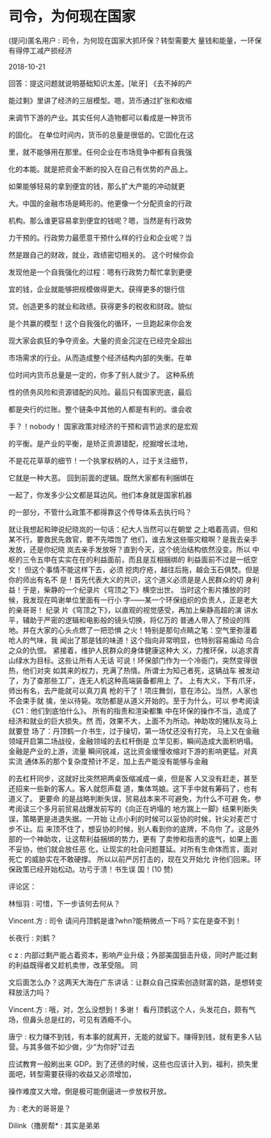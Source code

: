 # 司令，为何现在国家

(提问)匿名用户 : 司令，为何现在国家大抓环保？转型需要大 量钱和能量，一环保有得停工减产损经济

2018-10-21

回答：提这问题就说明基础知识太差。[呲牙] 《去不掉的产

能过剩》里讲了经济的三层模型。嗯，货币通过扩张和收缩

来调节下游的产业。其实任何人造物都可以看成是一种货币

的固化。 在单位时间内，货币的总量是很低的。它固化在这

里，就不能够用在那里。任何企业在市场竞争中都有自我强

化的本能。就是把资金不断的投入在自己有优势的产品上。

如果能够轻易的拿到便宜的钱，那么扩大产能的冲动就更

大。中国的金融市场是畸形的。他更像一个分配资金的行政

机构。那么谁更容易拿到便宜的钱呢？嗯，当然是有行政势

力干预的。行政势力最愿意干预什么样的行业和企业呢？当

然是跟自己的财政，就业，政绩密切相关的。 这个时候你会

发现他是一个自我强化的过程：嗯有行政势力帮忙拿到更便

宜的钱，企业就能够把规模做得更大。获得更多的银行信

贷。创造更多的就业和政绩。获得更多的税收和财政。貌似

是个共赢的模型！这个自我强化的循环，一旦跑起来你会发

现大家会疯狂的争夺资金。大量的资金沉淀在已经完全超出

市场需求的行业。从而造成整个经济结构内部的失衡。在单

位时间内货币总量是一定的，你多了别人就少了。 这种系统

性的债务风险和资源错配的风险。最后只有国家兜底，最后

都是央行的烂账。整个链条中其他的人都是有利的。谁会收

手？！nobody！ 国家政策对经济的干预和调节追求的是宏观

的平衡。是产业的平衡，是矫正资源错配，挖掘增长洼地，

不是花花草草的细节！一个执掌权柄的人，过于关注细节，

它就是一种大恶。 回到前面的逻辑。既然大家都有利捆绑在

一起了，你发多少公文都是耳边风。他们本身就是国家机器

的一部分，不管什么政策不都得靠这个传导体系去执行吗？

就让我想起和珅说纪晓岚的一句话：纪大人当然可以在朝堂 之上唱着高调，但和某不行。要救民先救官，要不先喂饱了 他们，谁去发这些赈灾粮啊？是我去亲手发放，还是你纪晓 岚去亲手发放呀？直到今天，这个统治结构依然没变。所以 中枢的三令五申在实实在在的利益面前，而且是互相捆绑的 利益面前不过是一纸空文！ 但这个事情不能这样下去，必须 挖肉疗疮，越往后拖，越会玉石俱焚。但是你的师出有名不 是！首先代表大义的共识，这个道义必须是是人民群众的切 身利益！于是，柴静的一个纪录片《穹顶之下》横空出世。 当时这个影片播放的时候，我发现在鸣谢单位里面有一行小 字——某一个环保组织的负责人，正是老大的亲哥哥！ 纪录 片《穹顶之下》，以直观的视觉感受，再加上柴静高超的演 讲水平，辅助于严密的逻辑和电影般的镜头切换，将亿万的 普通人带入了预设的阵地。并在大家的心头点燃了一把恐惧 之火！特别是那句点睛之笔：空气里弥漫着呛人的气味，我 闻出了那是钱的味道！这个指向非常明显，也特别容易煽动 乌合之众的仇恨。 紧接着，维护人民群众的身体健康这种大 义，力推环保，以追求青山绿水为目标。这些让所有人无话 可说！环保部门作为一个冷衙门，突然变得很热，他们对突 如其来的权力，充满了热情。所谓士为知己者死，这辆战车 被发动了，为了查那些工厂，连无人机这种高端装备都用上 了。 上有大义，下有爪牙，师出有名，去产能就可以真刀真 枪的干了！项庄舞剑，意在沛公。当然，人家也不会束手就 擒，坐以待毙。攻防都是从道义开始的。至于为什么，可以 参考阅读《C1：他们到底怕什么》。 所有的指责和渲染都集 中在环保的操作不当，造成了经济和就业的巨大损失。然 而，效果不大，上面不为所动。神助攻的猪队友马上就要登 场了：丹顶鹤一介书生，过于操切，第一场仗还没有打完， 马上又在金融领域开启第二场战役，金融领域的去杠杆倒是 立竿见影，瞬间造成大面积坍塌。金融是产业的上游，流量 瞬间锐减，这比资金缓慢收缩对下游的影响更猛。对真实流 通体系的那个复杂度预计不足，加上去产能没有能够与金融

的去杠杆同步，这就好比突然把两桌饭缩减成一桌，但是客 人又没有赶走，甚至还招来一些新的客人。客人就怨声载 道，集体骂娘。这下手中就有筹码了，也有道义了。 更要命 的是战略判断失误，贸易战本来不可避免，为什么不可避 免，参考阅读三个多月前贸易战爆发前写的《向正在坍塌的 地方踹上一脚》结果判断失误，策略更是进退失据。一开始 让点小利的时候可以妥协的时候，针尖对麦芒寸步不让。后 来顶不住了，想妥协的时候，别人看到你的底牌，不鸟你 了。这是外部的一个神助攻，让这帮利益捆绑的势力，更有 了卖惨和指责的底气，如果上面不妥协，他们就会放任恶 化，让现实的社会问题蔓延。对所有生命体而言，面对死亡 的威胁实在不敢硬撑。 所以以前严厉打击的，现在又开始允 许他们回来。环保政策已经开始松动。功亏于溃！书生误 国！(10 赞)

评论区：

林恒羽 : 可惜，下一步该何去何从？

Vincent.方 : 司令 请问丹顶鹤是谁?whn?能稍微点一下吗？实在是查不到！

长夜行 : 刘鹤？

c z : 内部过剩产能占着资本，影响产业升级；外部美国狙击升级，同时产能过剩的利益既得者又趁机卖惨，改革受阻。 同

文后面怎么办？这两天大海在广东讲话：让群众自己探索创造财富的路，是想转变释放活力吗？

Vincent.方 : 哦，对，怎么没想到！多谢！ 看丹顶鹤这个人，头发花白，颇有气场，但鼻头总是红的，可见有酒瘾不小。

唐宁 : 权力赚不到钱，有本事的就离开，无能的就留下。赚得到钱，就有更多人钻营。与其多做不如少做，少“为你好”过去

应试教育一般刷出来 GDP。到了还债的时候，这些也应该计入到，福利，损失里面吧，转型需要获得的收益又必须增加，

操作难度又大增。倒是极可能倒逼进一步放权开放。

为 : 老大的哥哥是？

Dilink（撸房帮* : 其实是弟弟